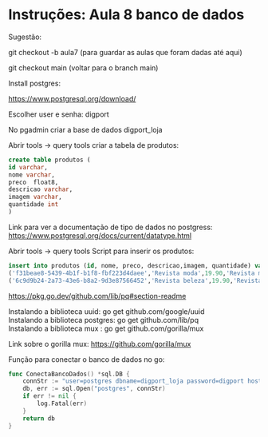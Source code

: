 # Instruções: Aula 8 banco de dados

Sugestão:

git  checkout -b aula7  (para guardar as aulas que foram dadas até aqui)

git checkout main (voltar para o branch main)

Install postgres:

https://www.postgresql.org/download/

Escolher user e senha: digport

No pgadmin criar a base de dados digport_loja

Abrir tools -> query tools
criar a tabela de produtos:

```sql
create table produtos (
id varchar,
nome varchar,
preco  float8,
descricao varchar,
imagem varchar,
quantidade int
)
```
Link para ver a documentação de tipo de dados no postgress:
https://www.postgresql.org/docs/current/datatype.html

Abrir tools -> query tools
Script para inserir os produtos:
```sql
insert into produtos (id, nome, preco, descricao,imagem, quantidade) values
('f31beae8-5439-4b1f-b1f8-fbf223d4daee','Revista moda',19.90,'Revista moda','imagem1.jpg',120),
('6c9d9b24-2a73-43e6-b8a2-9d3e87566452','Revista beleza',19.90,'Revista beleza','imagem2.jpg',100)

```

https://pkg.go.dev/github.com/lib/pq#section-readme

Instalando a biblioteca uuid:  go get github.com/google/uuid  
Instalando a biblioteca postgres: go get github.com/lib/pq  
Instalando a biblioteca mux : go get github.com/gorilla/mux 

Link sobre o gorilla mux: https://github.com/gorilla/mux

Função para conectar o banco de dados no go:

```go
func ConectaBancoDados() *sql.DB {
	connStr := "user=postgres dbname=digport_loja password=digport host=localhost sslmode=disable"
	db, err := sql.Open("postgres", connStr)
	if err != nil {
		log.Fatal(err)
	}
	return db
}

```